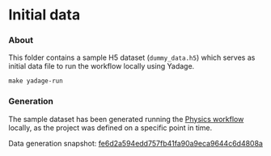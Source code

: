 # Initial data


### About
This folder contains a sample H5 dataset (`dummy_data.h5`) which serves as initial data file
to run the workflow locally using Yadage.

```shell script
make yadage-run
```


### Generation
The sample dataset has been generated running the [Physics workflow][madminer-workflow-ph] locally,
as the project was defined on a specific point in time.

Data generation snapshot: [fe6d2a594edd757fb41fa90a9eca9644c6d4808a][repository-snapshot]


[madminer-workflow-ph]: https://github.com/madminer-tool/madminer-workflow-ph
[repository-snapshot]: https://github.com/madminer-tool/madminer-workflow-ph/tree/fe6d2a594edd757fb41fa90a9eca9644c6d4808a
